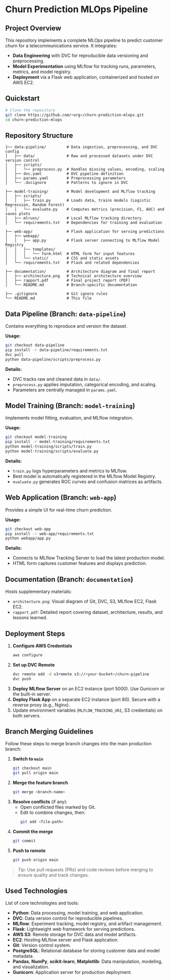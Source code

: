 # Churn Prediction MLOps Pipeline

## Project Overview
This repository implements a complete MLOps pipeline to predict customer churn for a telecommunications service. It integrates:
- **Data Engineering** with DVC for reproducible data versioning and preprocessing.
- **Model Experimentation** using MLflow for tracking runs, parameters, metrics, and model registry.
- **Deployment** via a Flask web application, containerized and hosted on AWS EC2.

## Quickstart
```bash
# Clone the repository
git clone https://github.com/<org>/churn-prediction-mlops.git
cd churn-prediction-mlops
```

## Repository Structure
```
├── data-pipeline/         # Data ingestion, preprocessing, and DVC config
│   ├── data/              # Raw and processed datasets under DVC version control
│   ├── scripts/
│   │   └── preprocess.py  # Handles missing values, encoding, scaling
│   ├── dvc.yaml           # DVC pipeline definition
│   ├── params.yaml        # Preprocessing parameters
│   └── .dvcignore         # Patterns to ignore in DVC

├── model-training/        # Model development and MLflow tracking
│   ├── scripts/
│   │   ├── train.py       # Loads data, trains models (Logistic Regression, Random Forest)
│   │   └── evaluate.py    # Computes metrics (precision, F1, AUC) and saves plots
│   ├── mlruns/            # Local MLflow tracking directory
│   └── requirements.txt   # Dependencies for training and evaluation

├── web-app/               # Flask application for serving predictions
│   ├── webapp/
│   │   ├── app.py         # Flask server connecting to MLflow Model Registry
│   │   ├── templates/
│   │   │   └── form.html  # HTML form for input features
│   │   └── static/        # CSS and static assets
│   └── requirements.txt   # Flask and related dependencies

├── documentation/         # Architecture diagram and final report
│   ├── architecture.png   # Technical architecture overview
│   ├── rapport.pdf        # Final project report (PDF)
│   └── README.md          # Branch-specific documentation

├── .gitignore             # Git ignore rules
└── README.md              # This file
```

## Data Pipeline (Branch: `data-pipeline`)
Contains everything to reproduce and version the dataset.

**Usage:**
```bash
git checkout data-pipeline
pip install -r data-pipeline/requirements.txt
dvc pull
python data-pipeline/scripts/preprocess.py
```

**Details:**
- DVC tracks raw and cleaned data in `data/`.
- `preprocess.py` applies imputation, categorical encoding, and scaling.
- Parameters are centrally managed in `params.yaml`.

## Model Training (Branch: `model-training`)
Implements model fitting, evaluation, and MLflow integration.

**Usage:**
```bash
git checkout model-training
pip install -r model-training/requirements.txt
python model-training/scripts/train.py
python model-training/scripts/evaluate.py
```

**Details:**
- `train.py` logs hyperparameters and metrics to MLflow.
- Best model is automatically registered in the MLflow Model Registry.
- `evaluate.py` generates ROC curves and confusion matrices as artifacts.

## Web Application (Branch: `web-app`)
Provides a simple UI for real-time churn prediction.

**Usage:**
```bash
git checkout web-app
pip install -r web-app/requirements.txt
python webapp/app.py
```

**Details:**
- Connects to MLflow Tracking Server to load the latest production model.
- HTML form captures customer features and displays prediction.

## Documentation (Branch: `documentation`)
Hosts supplementary materials:
- `architecture.png`: Visual diagram of Git, DVC, S3, MLflow EC2, Flask EC2.
- `rapport.pdf`: Detailed report covering dataset, architecture, results, and lessons learned.

## Deployment Steps
1. **Configure AWS Credentials**
   ```bash
   aws configure
   ```
2. **Set up DVC Remote**
   ```bash
   dvc remote add -d s3remote s3://<your-bucket>/churn-pipeline
   dvc push
   ```
3. **Deploy MLflow Server** on an EC2 instance (port 5000). Use Gunicorn or the built-in server.
4. **Deploy Flask App** on a separate EC2 instance (port 80). Secure with a reverse proxy (e.g., Nginx).
5. Update environment variables (`MLFLOW_TRACKING_URI`, S3 credentials) on both servers.

## Branch Merging Guidelines

Follow these steps to merge branch changes into the main production branch:

1. **Switch to `main`**
   ```bash
   git checkout main
   git pull origin main
   ```
2. **Merge the feature branch**
   ```bash
   git merge <branch-name>
   ```
3. **Resolve conflicts** (if any):
   - Open conflicted files marked by Git.
   - Edit to combine changes, then:
     ```bash
     git add <file-path>
     ```
4. **Commit the merge**
   ```bash
   git commit
   ```
5. **Push to remote**
   ```bash
   git push origin main
   ```

> _Tip_: Use pull requests (PRs) and code reviews before merging to ensure quality and track changes.

## Used Technologies

List of core technologies and tools:
- **Python**: Data processing, model training, and web application.
- **DVC**: Data version control for reproducible pipelines.
- **MLflow**: Experiment tracking, model registry, and artifact management.
- **Flask**: Lightweight web framework for serving predictions.
- **AWS S3**: Remote storage for DVC data and model artifacts.
- **EC2**: Hosting MLflow server and Flask application.
- **Git**: Version control system.
- **PostgreSQL**: Relational database for storing customer data and model metadata.
- **Pandas**, **NumPy**, **scikit-learn**, **Matplotlib**: Data manipulation, modeling, and visualization.
- **Gunicorn**: Application server for production deployment.